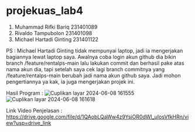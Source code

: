 # projekuas_lab4
1. Muhammad Rifki Bariq 231401089
2. Rivaldo Tampubolon 231401098
3. Michael Hartadi Ginting 231401122

PS : Michael Hartadi Ginting tidak mempunyai laptop, jadi ia mengerjakan bagiannya lewat laptop saya. Awalnya coba login akun github dia bikin branch /feature/rentalps-main lalu lakukan commit dan berhasil pake atas nama akun dia, tapi setelah saya cek lagi branch commitnya yang /feature/rentalps-main berubah jadi nama akun github saya. Jadi mohon pengertiannya ya kak, ia juga mengerjakan projek ini. 

Hasil Program : 
![Cuplikan layar 2024-06-08 161555](https://github.com/bariqahay/projekuas_lab4/assets/126383306/e995da26-9de2-42a1-b9fb-a261036fa8fe)
![Cuplikan layar 2024-06-08 161618](https://github.com/bariqahay/projekuas_lab4/assets/126383306/52bf02fb-9f0b-4b82-8975-485a4cb3fb8c)

Link Video Penjelasan :
https://drive.google.com/file/d/1QAobLQaWw4z9YsiOR0dWl_uIosVfkHRn/view?usp=drive_link


